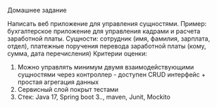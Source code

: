   Домашнее задание

Написать веб приложение для управления сущностями. 
Пример: бухгалтерское приложение для управления кадрами и расчета заработной платы. 
Сущности: сотрудник (имя, фамилия, зарплата, отдел), платежные поручения перевода заработной платы (кому, сумма, дата перечисления)
Критерии оценки:
1) Можно управлять минимум двумя взаимодействующими сущностями через контроллер - доступен CRUD интерфейс + простая агрегация данных
2) Сервисный слой покрыт тестами
3) Стек: Java 17, Spring boot 3.*.*, maven, Junit, Mockito

